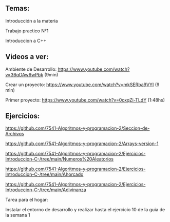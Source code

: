 ## Temas:

Introducción a la materia

Trabajo practico N°1

Introduccion a C++



## Videos a ver:

Ambiente de Desarrollo: https://www.youtube.com/watch?v=36qDAw6wPbk (9min)

Crear un proyecto: https://www.youtube.com/watch?v=mkSERba9VYI (9 min) 

Primer proyecto: https://www.youtube.com/watch?v=0oxqZi-TLdY (1:48hs)



## Ejercicios:

https://github.com/7541-Algoritmos-y-programacion-2/Seccion-de-Archivos

https://github.com/7541-Algoritmos-y-programacion-2/Arrays-version-1

https://github.com/7541-Algoritmos-y-programacion-2/Ejercicios-Introduccion-C-/tree/main/Numeros%20Aleatorios

https://github.com/7541-Algoritmos-y-programacion-2/Ejercicios-Introduccion-C-/tree/main/Ahorcado

https://github.com/7541-Algoritmos-y-programacion-2/Ejercicios-Introduccion-C-/tree/main/Adivinanza



Tarea para el hogar:

Instalar el entorno de desarrollo y realizar hasta el ejercicio 10 de la guia de la semana 1

